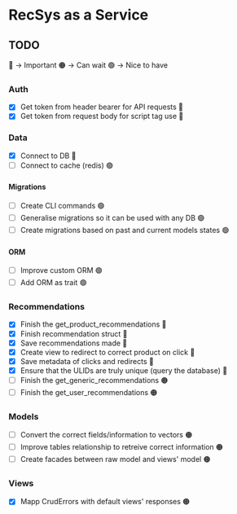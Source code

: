 # RecSys as a Service

## TODO
🔴 -> Important
🟠 -> Can wait
🟢 -> Nice to have

### Auth
* [X] Get token from header bearer for API requests 🔴
* [X] Get token from request body for script tag use 🔴

### Data
* [X] Connect to DB 🔴
* [ ] Connect to cache (redis) 🟢

#### Migrations
* [ ] Create CLI commands 🟢
* [ ] Generalise migrations so it can be used with any DB 🟢
* [ ] Create migrations based on past and current models states 🟢

#### ORM
* [ ] Improve custom ORM 🟢
* [ ] Add ORM as trait 🟢

### Recommendations
* [X] Finish the get_product_recommendations 🔴
* [X] Finish recommendation struct 🔴
* [X] Save recommendations made 🔴
* [X] Create view to redirect to correct product on click 🔴
* [X] Save metadata of clicks and redirects 🔴
* [X] Ensure that the ULIDs are truly unique (query the database) 🔴
* [ ] Finish the get_generic_recommendations 🟠
* [ ] Finish the get_user_recommendations 🟠

### Models
* [ ] Convert the correct fields/information to vectors 🟠
* [ ] Improve tables relationship to retreive correct information 🟠
* [ ] Create facades between raw model and views' model 🟠

### Views
* [X] Mapp CrudErrors with default views' responses 🟠